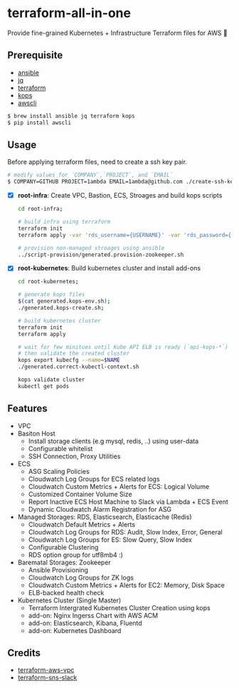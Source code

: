 # terraform-all-in-one

Provide fine-grained Kubernetes + Infrastructure Terraform files for AWS 🚀

## Prerequisite

- [ansible](https://github.com/ansible/ansible)
- [jq](https://github.com/stedolan/jq)
- [terraform](https://github.com/hashicorp/terraform)
- [kops](https://github.com/kubernetes/kops)
- [awscli](https://docs.aws.amazon.com/cli/latest/userguide/installing.html)

```bash
$ brew install ansible jq terraform kops
$ pip install awscli
```

## Usage

Before applying terraform files, need to create a ssh key pair.

```bash
# modify values for `COMPANY`,`PROJECT`, and `EMAIL`
$ COMPANY=GITHUB PROJECT=1ambda EMAIL=1ambda@github.com ./create-ssh-key.sh
```

- [x] **root-infra**: Create VPC, Bastion, ECS, Stroages and build kops scripts
    ```bash
    cd root-infra;

    # build infra using terraform
    terraform init
    terraform apply -var 'rds_username={USERNAME}' -var 'rds_password={PASSWORD}'

    # provision non-managed stroages using ansible
    ../script-provision/generated.provision-zookeeper.sh
    ```
- [x] **root-kubernetes**: Build kubernetes cluster and install add-ons
    ```bash
    cd root-kubernetes;

    # generate kops files
    $(cat generated.kops-env.sh);
    ./generated.kops-create.sh;

    # build kubernetes cluster
    terraform init
    terraform apply

    # wait for few minitues until Kube API ELB is ready (`api-kops-*`)
    # then validate the created cluster
    kops export kubecfg --name=$NAME
    ./generated.correct-kubectl-context.sh

    kops validate cluster
    kubectl get pods
    ```

## Features

- VPC
- Basiton Host
    * Install storage clients (e.g mysql, redis, ..) using user-data
    * Configurable whitelist
    * SSH Connection, Proxy Utilities
- ECS
    * ASG Scaling Policies
    * Cloudwatch Log Groups for ECS related logs
    * Cloudwatch Custom Metrics + Alerts for ECS: Logical Volume
    * Customized Container Volume Size
    * Report Inactive ECS Host Machine to Slack via Lambda + ECS Event
    * Dynamic Cloudwatch Alarm Registration for ASG
- Managed Storages: RDS, Elasticsearch, Elasticache (Redis)
    * Cloudwatch Default Metrics + Alerts
    * Cloudwatch Log Groups for RDS: Audit, Slow Index, Error, General
    * Cloudwatch Log Groups for ES: Slow Query, Slow Index
    * Configurable Clustering
    * RDS option group for utf8mb4 :)
- Barematal Storages: Zookeeper
    * Ansible Provisioning
    * Cloudwatch Log Groups for ZK logs
    * Cloudwatch Custom Metrics + Alerts for EC2: Memory, Disk Space
    * ELB-backed health check
- Kubernetes Cluster (Single Master)
    * Terraform Intergrated Kubernetes Cluster Creation using kops
    * add-on: Nginx Ingerss Chart with AWS ACM
    * add-on: Elasticsearch, Kibana, Fluentd
    * add-on: Kubernetes Dashboard

## Credits

- [terraform-aws-vpc](https://github.com/terraform-aws-modules/terraform-aws-vpc)
- [terraform-sns-slack](https://github.com/builtinnya/aws-sns-slack-terraform)


